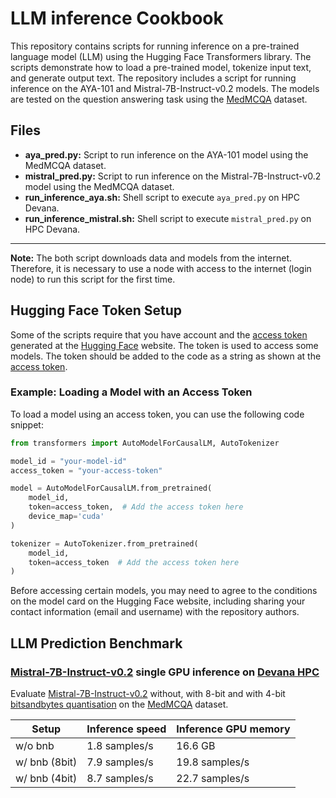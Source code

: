 # LLM inference Cookbook
This repository contains scripts for running inference on a pre-trained language model (LLM) using the Hugging Face Transformers library. The scripts demonstrate how to load a pre-trained model, tokenize input text, and generate output text. The repository includes a script for running inference on the AYA-101 and Mistral-7B-Instruct-v0.2 models. The models are tested on the question answering task using the [MedMCQA](https://huggingface.co/datasets/openlifescienceai/medmcqa) dataset.

## Files
- **aya_pred.py:** Script to run inference on the AYA-101 model using the MedMCQA dataset.
- **mistral_pred.py:** Script to run inference on the Mistral-7B-Instruct-v0.2 model using the MedMCQA dataset.
- **run_inference_aya.sh:** Shell script to execute `aya_pred.py` on HPC Devana.
- **run_inference_mistral.sh:** Shell script to execute `mistral_pred.py` on HPC Devana.

---

**Note:** 
The both script downloads data and models from the internet. Therefore, it is necessary to use a node with access to the internet (login node) to run this script for the first time.

## Hugging Face Token Setup
Some of the scripts require that you have account and the [access token](https://huggingface.co/docs/hub/en/security-tokens) generated at the [Hugging Face](https://huggingface.co/) website. The token is used to access some models. The token should be added to the code as a string as shown at the [access token](https://huggingface.co/docs/hub/en/security-tokens).

### Example: Loading a Model with an Access Token

To load a model using an access token, you can use the following code snippet:

```python
from transformers import AutoModelForCausalLM, AutoTokenizer

model_id = "your-model-id"
access_token = "your-access-token"

model = AutoModelForCausalLM.from_pretrained(
    model_id,
    token=access_token,  # Add the access token here
    device_map='cuda'
)

tokenizer = AutoTokenizer.from_pretrained(
    model_id,
    token=access_token  # Add the access token here
)
```

Before accessing certain models, you may need to agree to the conditions on the model card on the Hugging Face website, including sharing your contact information (email and username) with the repository authors.

## LLM Prediction Benchmark

### [Mistral-7B-Instruct-v0.2](https://huggingface.co/mistralai/Mistral-7B-Instruct-v0.2) single GPU inference on [Devana HPC](https://userdocs.nscc.sk/devana/system_overview/introduction/) 

Evaluate [Mistral-7B-Instruct-v0.2](https://huggingface.co/mistralai/Mistral-7B-Instruct-v0.2) without, with 8-bit and with 4-bit [bitsandbytes quantisation](https://huggingface.co/docs/bitsandbytes/index) on the [MedMCQA](https://medmcqa.github.io) dataset. 

| Setup | Inference speed | Inference GPU memory |
| - | - | - |
| w/o bnb | 1.8 samples/s | 16.6 GB |
| w/ bnb (8bit)| 7.9 samples/s | 19.8 samples/s |
| w/ bnb (4bit) | 8.7 samples/s | 22.7 samples/s |